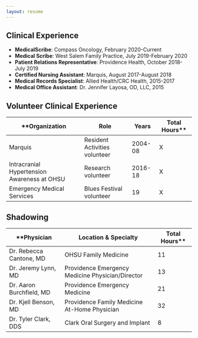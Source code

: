 ```yaml
---
layout: resume
---
```

## Clinical Experience

- **MedicalScribe**: Compass Oncology, February 2020-Current
- **Medical Scribe**: West Salem Family Practice, July 2019-February 2020
- **Patient Relations Representative**: Providence Health, October 2018- July 2019 
- **Certified Nursing Assistant**: Marquis, August 2017-August 2018
- **Medical Records Specialist**: Allied Health/CRC Health, 2015-2017
- **Medical Office Assistant**: Dr. Jennifer Layosa, OD, LLC, 2015

## Volunteer Clinical Experience

**Organization | Role | Years | Total Hours**
--|--|--|--
Marquis | Resident Activities volunteer | 2004-08 | X
Intracranial Hypertension Awareness at OHSU | Research volunteer |  2016-18 | X
Emergency Medical Services | Blues Festival volunteer | 19 | X


## Shadowing

**Physician | Location & Specialty | Total Hours**
--|--|--
Dr. Rebecca Cantone, MD | OHSU Family Medicine | 11 
Dr. Jeremy Lynn, MD | Providence Emergency Medicine Physician/Director | 13 
Dr. Aaron Burchfield, MD | Providence Emergency Medicine | 21 
Dr. Kjell Benson, MD | Providence Family Medicine At-Home Physician | 32 
Dr. Tyler Clark, DDS | Clark Oral Surgery and Implant | 8 




<!-- ### Footer

Last updated: May 2013 -->


